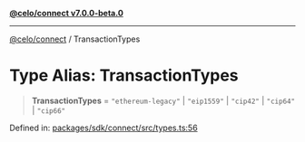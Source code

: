 [**@celo/connect v7.0.0-beta.0**](../README.md)

***

[@celo/connect](../globals.md) / TransactionTypes

# Type Alias: TransactionTypes

> **TransactionTypes** = `"ethereum-legacy"` \| `"eip1559"` \| `"cip42"` \| `"cip64"` \| `"cip66"`

Defined in: [packages/sdk/connect/src/types.ts:56](https://github.com/celo-org/developer-tooling/blob/master/packages/sdk/connect/src/types.ts#L56)

